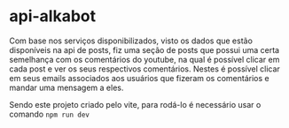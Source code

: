 # api-alkabot

Com base nos serviços disponibilizados, visto os dados que estão disponíveis na api de posts,
fiz uma seção de posts que possui uma certa semelhança com os comentários do youtube, na qual é possível clicar em cada post e ver os seus respectivos comentários.
Nestes é possível clicar em seus emails associados aos usuários que fizeram os comentários e mandar uma mensagem a eles.

Sendo este projeto criado pelo vite, para rodá-lo é necessário usar o comando ```npm run dev```